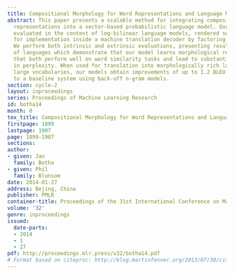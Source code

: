 ```yaml
---
title: Compositional Morphology for Word Representations and Language Modelling
abstract: This paper presents a scalable method for integrating compositional morphological
  representations into a vector-based probabilistic language model. Our approach is
  evaluated in the context of log-bilinear language models, rendered suitably efficient
  for implementation inside a machine translation decoder by factoring the vocabulary.
  We perform both intrinsic and extrinsic evaluations, presenting results on a range
  of languages which demonstrate that our model learns morphological representations
  that both perform well on word similarity tasks and lead to substantial reductions
  in perplexity. When used for translation into morphologically rich languages with
  large vocabularies, our models obtain improvements of up to 1.2 BLEU points relative
  to a baseline system using back-off n-gram models.
section: cycle-2
layout: inproceedings
series: Proceedings of Machine Learning Research
id: botha14
month: 0
tex_title: Compositional Morphology for Word Representations and Language Modelling
firstpage: 1899
lastpage: 1907
page: 1899-1907
sections: 
author:
- given: Jan
  family: Botha
- given: Phil
  family: Blunsom
date: 2014-01-27
address: Bejing, China
publisher: PMLR
container-title: Proceedings of the 31st International Conference on Machine Learning
volume: '32'
genre: inproceedings
issued:
  date-parts:
  - 2014
  - 1
  - 27
pdf: http://proceedings.mlr.press/v32/botha14.pdf
# Format based on citeproc: http://blog.martinfenner.org/2013/07/30/citeproc-yaml-for-bibliographies/
---
```

